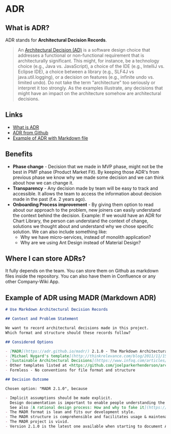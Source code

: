 # ADR

## What is ADR?

ADR stands for **Architectural Decision Records**.

> An [Architectural Decision (AD)](https://en.wikipedia.org/wiki/Architectural_decision) is a software design choice that addresses a functional or non-functional requirement that is architecturally significant. This might, for instance, be a technology choice (e.g., Java vs. JavaScript), a choice of the IDE (e.g., IntelliJ vs. Eclipse IDE), a choice between a library (e.g., SLF4J vs java.util.logging), or a decision on features (e.g., infinite undo vs. limited undo). Do not take the term "architecture" too seriously or interpret it too strongly. As the examples illustrate, any decisions that might have an impact on the architecture somehow are architectural decisions.

## Links

- [What is ADR](https://github.com/joelparkerhenderson/architecture-decision-record#what-is-an-architecture-decision-record)
- [ADR from Github](https://adr.github.io)
- [Example of ADR with Markdown file](https://adr.github.io/madr/#example)

## Benefits

- **Phase change** - Decision that we made in MVP phase, might not be the best in PMF phase (Product Market Fit). By keeping those ADR's from previous phase we know why we made some decision and we can think about how we can change it.
- **Transparency** - Any decision made by team will be easy to track and accessible. It allows the team to access the information about decision made in the past (f.e. 2 years ago).
- **Onboarding Process improvement** - By giving them option to read about our approach to the problem, new joiners can easily understand the context behind the decision. Example: If we would have an ADR for Chart Library, the person can understand the context of change, solutions we thought about and understand why we chose specific solution. We can also include something like:
  - Why we have micro-services, instead of monolith application?
  - Why are we using Ant Design instead of Material Design?

## Where I can store ADRs?

It fully depends on the team.
You can store them on Github as markdown files inside the repository.
You can also have them in Confluence or any other Company-Wiki App.

## Example of ADR using MADR (Markdown ADR)

```md
# Use Markdown Architectural Decision Records

## Context and Problem Statement

We want to record architectural decisions made in this project.
Which format and structure should these records follow?

## Considered Options

- [MADR](https://adr.github.io/madr/) 2.1.0 - The Markdown Architectural Decision Records
- [Michael Nygard's template](http://thinkrelevance.com/blog/2011/11/15/documenting-architecture-decisions) - The first incarnation of the term "ADR"
- [Sustainable Architectural Decisions](https://www.infoq.com/articles/sustainable-architectural-design-decisions) - The Y-Statements
- Other templates listed at <https://github.com/joelparkerhenderson/architecture_decision_record>
- Formless - No conventions for file format and structure

## Decision Outcome

Chosen option: "MADR 2.1.0", because

- Implicit assumptions should be made explicit.
  Design documentation is important to enable people understanding the decisions later on.
  See also [A rational design process: How and why to fake it](https://doi.org/10.1109/TSE.1986.6312940).
- The MADR format is lean and fits our development style.
- The MADR structure is comprehensible and facilitates usage & maintenance.
- The MADR project is vivid.
- Version 2.1.0 is the latest one available when starting to document ADRs.
```
